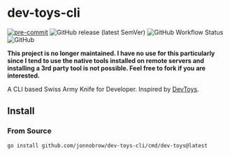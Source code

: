 # dev-toys-cli

[![pre-commit](https://img.shields.io/badge/pre--commit-enabled-brightgreen?logo=pre-commit&logoColor=white&style=for-the-badge)](https://github.com/pre-commit/pre-commit)
![GitHub release (latest SemVer)](https://img.shields.io/github/v/release/jonnobrow/dev-toys-cli?sort=semver&style=for-the-badge)
![GitHub Workflow Status](https://img.shields.io/github/workflow/status/jonnobrow/dev-toys-cli/Build?style=for-the-badge)
![GitHub](https://img.shields.io/github/license/jonnobrow/dev-toys-cli?style=for-the-badge)

**This project is no longer maintained. I have no use for this particularly since I tend to use the native tools installed on remote servers and installing a 3rd party tool is not possible. Feel free to fork if you are interested.**


A CLI based Swiss Army Knife for Developer. Inspired by [DevToys](https://github.com/veler/DevToys).

## Install

### From Source

```bash
go install github.com/jonnobrow/dev-toys-cli/cmd/dev-toys@latest
```
